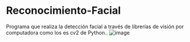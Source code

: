 # Reconocimiento-Facial
Programa que realiza la detección facial a través de librerías de visión por computadora como los es cv2 de Python..
![image](https://user-images.githubusercontent.com/64045193/182508609-9b9e7b1e-32ec-42d6-ade1-8d8b09be1e65.png)
